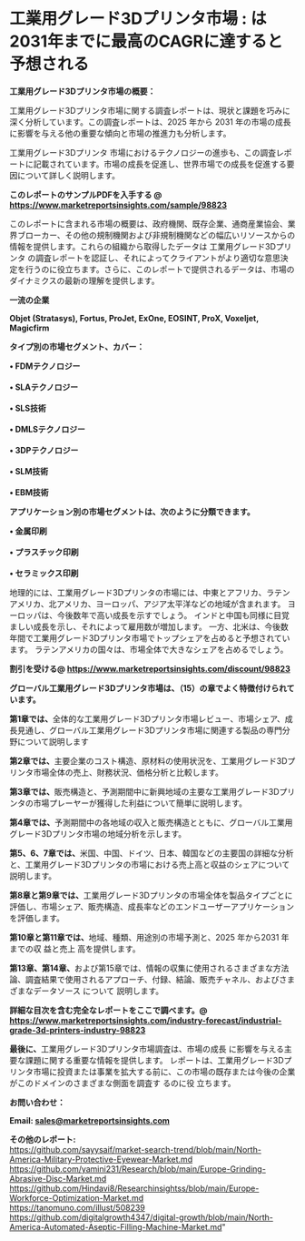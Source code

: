 # 工業用グレード3Dプリンタ市場 : は2031年までに最高のCAGRに達すると予想される

<strong><b>工業用グレード3Dプリンタ市場の概要：</b></strong>

工業用グレード3Dプリンタ市場に関する調査レポートは、現状と課題を巧みに深く分析しています。この調査レポートは、2025 年から 2031 年の市場の成長に影響を与える他の重要な傾向と市場の推進力も分析します。

工業用グレード3Dプリンタ 市場におけるテクノロジーの進歩も、この調査レポートに記載されています。市場の成長を促進し、世界市場での成長を促進する要因について詳しく説明します。

<strong>このレポートのサンプルPDFを入手する @ <a href=https://www.marketreportsinsights.com/sample/98823>https://www.marketreportsinsights.com/sample/98823</a></strong>

このレポートに含まれる市場の概要は、政府機関、既存企業、通商産業協会、業界ブローカー、その他の規制機関および非規制機関などの幅広いリソースからの情報を提供します。これらの組織から取得したデータは 工業用グレード3Dプリンタ の調査レポートを認証し、それによってクライアントがより適切な意思決定を行うのに役立ちます。さらに、このレポートで提供されるデータは、市場のダイナミクスの最新の理解を提供します。

<strong>一流の企業</strong>

<strong><b>Objet (Stratasys), Fortus, ProJet, ExOne, EOSINT, ProX, Voxeljet, Magicfirm</b></strong>

<strong><b>タイプ別の市場セグメント、カバー：</b></strong>

<strong>• FDMテクノロジー<br><br>•  SLAテクノロジー<br><br>•  SLS技術<br><br>•  DMLSテクノロジー<br><br>•  3DPテクノロジー<br><br>•  SLM技術<br><br>•  EBM技術</strong>

<strong><b>アプリケーション別の市場セグメントは、次のように分類できます。</b></strong>

<strong>• 金属印刷<br><br>• プラスチック印刷<br><br>• セラミックス印刷</strong>

 地理的には、工業用グレード3Dプリンタの市場には、中東とアフリカ、ラテンアメリカ、北アメリカ、ヨーロッパ、アジア太平洋などの地域が含まれます。 ヨーロッパは、今後数年で高い成長を示すでしょう。 インドと中国も同様に目覚ましい成長を示し、それによって雇用数が増加します。 一方、北米は、今後数年間で工業用グレード3Dプリンタ市場でトップシェアを占めると予想されています。 ラテンアメリカの国々は、市場全体で大きなシェアを占めるでしょう。

<strong>割引を受ける@ <a href=https://www.marketreportsinsights.com/discount/98823>https://www.marketreportsinsights.com/discount/98823</a></strong>

<strong><b>グローバル工業用グレード3Dプリンタ市場は、（15）の章でよく特徴付けられています。</b></strong>

<strong><b>第</b></strong><strong><b>1章では、</b></strong>全体的な工業用グレード3Dプリンタ市場レビュー、市場シェア、成長見通し、グローバル工業用グレード3Dプリンタ市場に関連する製品の専門分野について説明します

<strong><b>第2章では、</b></strong>主要企業のコスト構造、原材料の使用状況を、工業用グレード3Dプリンタ市場全体の売上、財務状況、価格分析と比較します。

<strong><b>第3章では、</b></strong>販売構造と、予測期間中に新興地域の主要な工業用グレード3Dプリンタの市場プレーヤーが獲得した利益について簡単に説明します。

<strong><b>第4章では、</b></strong>予測期間中の各地域の収入と販売構造とともに、グローバル工業用グレード3Dプリンタ市場の地域分析を示します。

<strong><b>第5、6、7章では、</b></strong>米国、中国、ドイツ、日本、韓国などの主要国の詳細な分析と、工業用グレード3Dプリンタの市場における売上高と収益のシェアについて説明します。

<strong><b>第8章と第9章では、</b></strong>工業用グレード3Dプリンタの市場全体を製品タイプごとに評価し、市場シェア、販売構造、成長率などのエンドユーザーアプリケーションを評価します。

<strong><b>第10章と第11章では、</b></strong>地域、種類、用途別の市場予測と、2025 年から2031 年までの収 益と売上 高を提供します。

<strong><b>第13章、第14章、</b></strong>および第15章では、情報の収集に使用されるさまざまな方法論、調査結果で使用されるアプローチ、付録、結論、販売チャネル、およびさまざまなデータソース について 説明します。

<strong>詳細な目次を含む完全なレポートをここで調べます。@ <a href=https://www.marketreportsinsights.com/industry-forecast/industrial-grade-3d-printers-industry-98823>https://www.marketreportsinsights.com/industry-forecast/industrial-grade-3d-printers-industry-98823</a></strong>

<strong><b>最後に、</b></strong>工業用グレード3Dプリンタ市場調査は、市場の成長 に影響を</a>与える主要な課題に関する重要な情報を提供します。 レポートは、工業用グレード3Dプリンタ市場に投資または事業を拡大する前に、この市場の既存または今後の企業がこのドメインのさまざまな側面を調査す るのに役 立ちます。

<strong><b>お問い合わせ：</b></strong>

<strong>Email: </strong><a href=mailto:sales@marketreportsinsights.com><strong>sales@marketreportsinsights.com</strong></a>

<strong>その他のレポート:</strong>
<br>
<a href=https://github.com/sayysaif/market-search-trend/blob/main/North-America-Military-Protective-Eyewear-Market.md>https://github.com/sayysaif/market-search-trend/blob/main/North-America-Military-Protective-Eyewear-Market.md</a>
<br>
<a href=https://github.com/yamini231/Research/blob/main/Europe-Grinding-Abrasive-Disc-Market.md>https://github.com/yamini231/Research/blob/main/Europe-Grinding-Abrasive-Disc-Market.md</a>
<br>
<a href=https://github.com/Hindavi8/Researchinsightss/blob/main/Europe-Workforce-Optimization-Market.md>https://github.com/Hindavi8/Researchinsightss/blob/main/Europe-Workforce-Optimization-Market.md</a>
<br>
<a href=https://tanomuno.com/illust/508239>https://tanomuno.com/illust/508239</a>
<br>
<a href=https://github.com/digitalgrowth4347/digital-growth/blob/main/North-America-Automated-Aseptic-Filling-Machine-Market.md>https://github.com/digitalgrowth4347/digital-growth/blob/main/North-America-Automated-Aseptic-Filling-Machine-Market.md</a>"
